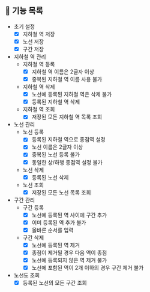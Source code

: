## 🚀 기능 목록
* 초기 설정
  * [x] 지하철 역 저장
  * [x] 노선 저장
  * [x] 구간 저장
* 지하철 역 관리
  * 지하철 역 등록
    * [x] 지하철 역 이름은 2글자 이상
    * [x] 중복된 지하철 역 이름 사용 불가
  * 지하철 역 삭제
    * [x] 노선에 등록된 지하철 역은 삭제 불가 
    * [x] 등록된 지하철 역 삭제
  * 지하철 역 조회
    * [x] 저장된 모든 지하철 역 목록 조회
* 노선 관리
  * 노선 등록
    * [x] 등록된 지하철 역으로 종점역 설정
    * [x] 노선 이름은 2글자 이상
    * [x] 중복된 노선 등록 불가
    * [x] 동일한 상/하행 종점역 설정 불가
  * 노선 삭제
    * [x] 등록된 노선 삭제
  * 노선 조회
    * [x] 저장된 모든 노선 목록 조회
* 구간 관리
  * 구간 등록
    * [x] 노선에 등록된 역 사이에 구간 추가
    * [x] 이미 등록된 역 추가 불가
    * [x] 올바른 순서를 입력
  * 구간 삭제
    * [x] 노선에 등록된 역 제거
    * [x] 종점이 제거될 경우 다음 역이 종점
    * [x] 노선에 등록되지 않은 역 제거 불가
    * [x] 노선에 포함된 역이 2개 이하의 경우 구간 제거 불가
* 노선도 조회
  * [x] 등록된 노선의 모든 구간 조회